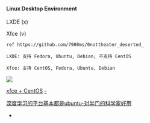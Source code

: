 
#### Linux Desktop Environment

LXDE (x)

Xfce (v)

```
ref https://github.com/7900ms/0nottheater_deserted_

LXDE: 支持 Fedora, Ubuntu, Debian; 不支持 CentOS 

Xfce: 支持 CentOS, Fedora, Ubuntu, Debian

```

![](https://i.imgur.com/VbxKlGy.png)

[xfce + CentOS](https://github.com/7900ms/0nottheater_deserted_/tree/master/small) [-](https://www.zhihu.com/question/19599986/answer/29379388#除非你明白自己在干什么，否则RHEL一定是你的第一选择)

[深度学习的平台基本都是ubuntu-对半门的科学家好用](https://www.v2ex.com/t/468234)

-
